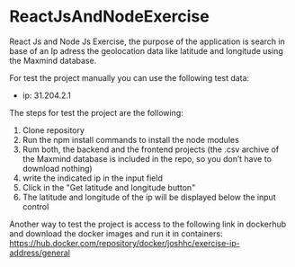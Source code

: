# ReactJsAndNodeExercise
React Js and Node Js Exercise, the purpose of the application is search in base of an Ip adress the geolocation data like latitude and longitude using the Maxmind database.

For test the project manually you can use the following test data:
 - ip: 31.204.2.1

The steps for test the project are the following:
1. Clone repository
2. Run the npm install commands to install the node modules
3. Rum both, the backend and the frontend projects (the .csv archive of the Maxmind database is included in the repo, so you don’t have to download nothing)
4. write the indicated ip in the input field
5. Click in the "Get latitude and longitude button"
6. The latitude and longitude of the ip will be displayed below the input control

Another way to test the project is access to the following link in dockerhub and download the docker images and run it in containers:
https://hub.docker.com/repository/docker/joshhc/exercise-ip-address/general
